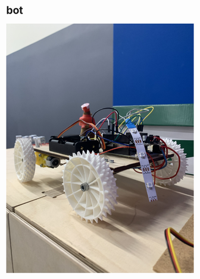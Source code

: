 # bot

![bot front](https://github.com/DaniilKosukhin/bot/blob/main/photo%20materials/1.%20bot%20front.jpg)
